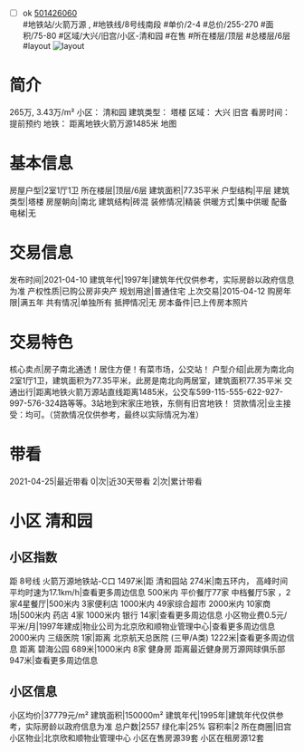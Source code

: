 - [ ] ok [501426060](https://bj.5i5j.com/ershoufang/501426060.html)  
 #地铁站/火箭万源 ,  #地铁线/8号线南段
#单价/2-4 #总价/255-270 #面积/75-80   #区域/大兴/旧宫/小区-清和园 #在售 #所在楼层/顶层 #总楼层/6层 #layout 
![layout](http://image2a.5i5j.com/bdir/layout/0eea2dc313504a719b75a595ec0ae80c.jpg_P5.jpg) 
# 简介 
 265万,  3.43万/m² 
小区： 清和园
建筑类型： 塔楼
区域： 大兴 旧宫
看房时间： 提前预约
地铁： 距离地铁火箭万源1485米 地图
# 基本信息 
 房屋户型|2室1厅1卫
所在楼层|顶层/6层
建筑面积|77.35平米
户型结构|平层
建筑类型|塔楼
房屋朝向|南北
建筑结构|砖混
装修情况|精装
供暖方式|集中供暖
配备电梯|无
# 交易信息 
 发布时间|2021-04-10
建筑年代|1997年|建筑年代仅供参考，实际房龄以政府信息为准
产权性质|已购公房非央产
规划用途|普通住宅
上次交易|2015-04-12
购房年限|满五年
共有情况|单独所有
抵押情况|无
房本备件|已上传房本照片
# 交易特色 
 核心卖点|房子南北通透！居住方便！有菜市场，公交站！
户型介绍|此房为南北向2室1厅1卫，建筑面积为77.35平米，此房是南北向两居室，建筑面积77.35平米
交通出行|距离地铁火箭万源站直线距离1485米，公交车599-115-555-622-927-997-576-324路等等。3站地到宋家庄地铁，东侧有旧宫地铁！
贷款情况|业主接受：均可。（贷款情况仅供参考，最终以实际情况为准）
# 带看 
 2021-04-25|最近带看	 0|次|近30天带看	 2|次|累计带看
# 小区 清和园
## 小区指数 
 距 8号线 火箭万源地铁站-C口 1497米|距 清和园站 274米|南五环内， 高峰时间平均时速为17.1km/h|查看更多周边信息
500米内 平价餐厅77家
中档餐厅5家 ，2家4星餐厅|500米内 3家便利店
1000米内 49家综合超市
2000米内 10家商场|500米内 药店 4家
1000米内 银行 14家|查看更多周边信息
小区物业费0.5元/平米/月|1997年建成|物业公司为北京欣和顺物业管理中心|查看更多周边信息
2000米内 三级医院 1家|距离 北京航天总医院 (三甲/A类) 1222米|查看更多周边信息
距离 碧海公园 689米|1000米内 8家 健身房
距离最近健身房万源网球俱乐部 947米|查看更多周边信息
## 小区信息 
 小区均价|37779元/m²
建筑面积|150000m²
建筑年代|1995年|建筑年代仅供参考，实际房龄以政府信息为准
总户数|2557
绿化率|25%
容积率|2
所在商圈|旧宫
小区物业|北京欣和顺物业管理中心
小区在售房源39套
小区在租房源12套

